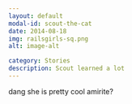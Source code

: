 ```yaml
---
layout: default
modal-id: scout-the-cat
date: 2014-08-18
img: railsgirls-sq.png
alt: image-alt

category: Stories
description: Scout learned a lot
---
```


dang she is pretty cool amirite?
